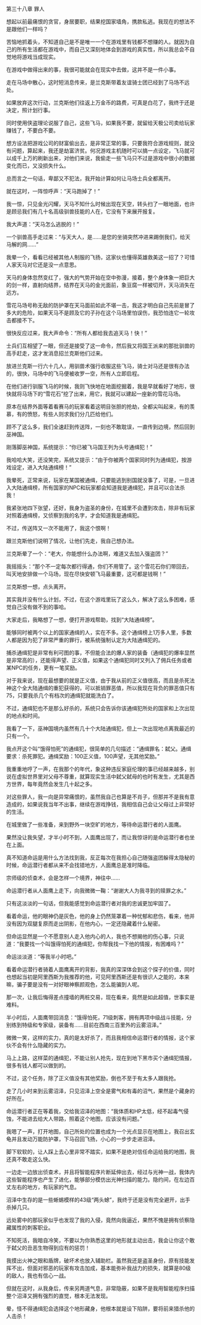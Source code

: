 第三十八章 罪人


想起以前最痛恨的贪官，身居要职，结果挖国家墙角，携款私逃。我现在的想法不是跟他们一样吗？

苦恼地抓着头，不知道自己是不是唯一一个在游戏里有钱都不想赚的人。就因为自己的所有生活都在游戏中，而自己又深刻地体会到游戏的真实性，所以我总会不自觉地将游戏当成现实。

在游戏中做得出来的事，我很可能就会在现实中去做，这并不是一件小事。

走在马场中散心，这时短消息传来，是兰克斯带着友谊骑士团已经到了马场不远处。

如果放弃这次行动，兰克斯他们往返上万金币的路费，可真是白花了，我终于还是决定，照计划行事。

同时使用侠盗理论说服了自己，这些飞马，如果我不要，就留给天极公司卖给玩家赚钱了，不要白不要。

想方设法把游戏公司的财富偷出去，是非常正常的事，只要我符合游戏规则，就没有问题，算起来，我还是劫富济贫。何况游戏主机随时可以搞一点设定，飞马就可以成千上万的刷新出来，对他们来说，我偷走一些飞马只不过是游戏中很小的数据变化而已，又没损失什么。

总而言之一句话，卑鄙又不犯法，我开始计算如何让马场士兵全都离开。

就在这时，一阵惊呼声：“天马跑掉了！”

我一惊，只见金光闪耀，天马不知什么时候出现在天空，转头扫了一眼地面，也许是顾忌我们有几十名高级驯兽技能的人在，它没有下来展开报复。

我大声道：“天马怎么逃脱的！”

一个驯兽高手走过来：“与天大人，是……是您的坐骑突然冲进来踢倒我们，给天马解的网……”

我晕一个，看看已经被其他人制服的飞扬，这家伙也懂得英雄救美这一招了？可惜人家天马对它还是没一点意思。

天马的身体忽然变红了，强大的气势开始在空中弥漫，接着，整个身体象一把巨大的剑一样，直射向结界，结界在天马的金光面前，象豆腐一样被切开，天马消失在远方。

雪花马场号称无敌的防护罩在天马面前如此不堪一击，我这才明白自己先前是冒了多大的危险，如果天马不是顾及它的子孙在这个马场里怕误伤，我恐怕连它一轮攻击都接不下。

很快反应过来，我大声命令：“所有人都给我去追天马！快！”

士兵们互相望了一眼，但还是接受了这一命令，然后我又将国王派来的那批驯兽的高手赶走，这才发消息招兰克斯他们过来。

放进兰克斯一行六十几人，用驯兽术强行收服这些飞马，骑士对马还是很有办法的，很快，马场中的飞马便被收罗一空，所有人立即启程。

在他们进行驯服飞马的时候，我则飞快地在地面挖掘着，我是早就看好了地形，很快就将马场下的“雪花石”挖了出来，用它，我就可以建起一座新的雪花马场。

原本在结界外面等着看赛马的玩家看着这明目张胆的抢劫，全都尖叫起来，有的羡慕，有的愤怒，有些人则求我们分几匹给他们。

顾不了这么多，我们全速赶到传送阵，一刻也不敢耽误，一直传到边境，然后回到巫神国。

刚落脚巫神国，系统提示：“你已被飞马国王列为头号通缉犯！”

我哈哈大笑，还没笑完，系统又提示：“由于你被两个国家同时列为通缉犯，按游戏设定，进入大陆通缉榜！”

我晕死，正常来说，玩家在某国被通缉，只要能逃到别国就没事了，可是，一旦进入大陆通缉榜，所有国家的NPC和玩家都会知道我是通缉犯，并且可以合法杀我！

我紧张地四下张望，还好，我身为盗圣的身份，在城里不会遭到攻击，除非有玩家对照着通缉榜，又侦察到我的名字，才会知道我是通缉犯。

不过，传送阵又一次不能用了，我这个恨啊！

跟兰克斯他们说明了情况，让他们先走，我自己想办法。

兰克斯晕了一个：“老大，你能想什么办法啊，难道又去加入强盗团？”

我摇摇头：“那个不一定每次都行得通，你们不用管了。这个雪花石你们带回去，叫天地安排做一个马场，现在尽快安顿飞马最重要，这可都是钱啊！”

兰克斯想一想，点头离开。

其实我并没有什么计划，不过，在这个游戏里玩了这么久，解决了这么多困难，感觉自己没有做不到的事哈。

大家走后，我略想了一想，便打开游戏帮助，找到“大陆通缉榜”。

能够同时被两个以上的国家通缉的人，实在不多。这个通缉榜上1万多人里，多数人都是因为犯了非常严重的罪行，被系统强制认定为大陆通缉犯的。

捕杀通缉犯是非常有利可图的事，不但能合法的爆人家的装备（通缉犯的爆率显然是非常高的），还能得声望、正义值，如果这个通缉犯同时又列入了佣兵任务或者某NPC的任务，更有一笔奖励。

对于我来说，现在最想要的就是正义值，由于我从前的正义值很高，而且是杀死法神这个全大陆通缉的重犯获得的，可以抵销罪恶值，所以我现在背负的罪恶值只有75，只要我杀几个有档次的通缉犯就能洗白了。

不过，通缉犯也不是那么好杀的，系统只会告诉你该通缉犯所处的国家和上次出现的地点和时间。

我看了一下，巫神国境内虽然有几十个大陆通缉犯，但上一次出现地点离我最近的只有一个。

我点开这个叫“饿得怕死”的通缉犯，很简单的几句描述：“通缉罪名：弑父。通缉要求：杀死罪犯。通缉奖励：100正义值，100声望，无其他奖励。”

我重重地哼了一声，在我那个的年代，象这种违反家庭伦理的事已经越来越多，别说在虚拟世界里对父母不尊重，就算现实生活中弑父弑母的也时有发生，尤其是西方世界，每年竟然会发生几十起之多。

对这些罪人，我一向是异常痛恨的，虽然我自己也算是不肖子，但那并不是我有意造成的，如果说我当年不出事，继续在游戏挣钱，我相信自己会让父母过上非常好的生活。

在城里做了一些准备，来到野外一块空旷的地方，等待命运潜行者的人面鹰。

果然没让我失望，才半小时不到，人面鹰出现了，而让我惊讶的是命运潜行者也坐在上面。

真不知道命运是用什么方法找到我，反正每次在我担心自己随强盗团躲得太隐秘的时候，命运潜行者都从来不会找错地方，人面鹰总是准时降临。

宗师级的侦查术，会是怎样一个境界，神往中……

命运潜行者从人面鹰上走下，向我微微一鞠：“谢谢大人为我寻到的赎罪之水。”

只有这淡淡的一句话，但我能感觉到命运潜行者对我的忠诚更加牢固了。

看着命运，他的眼神仍是灰色，他的身上仍然笼罩着一种忧郁和悲伤，看来，他并没有因为双腿复原而走出阴影，在他内心，一定还隐藏着什么秘密。

但命运显然是一个不愿意别人走入他内心的人，我也不想揭他的伤心事，只说道：“我要找一个叫饿得怕死的通缉犯，你帮我找一下他的情报，有困难吗？”

命运淡淡道：“等我半小时吧。”

看着命运潜行者骑着人面鹰离开的背影，我真的深深体会到这个探子的价值，同时也想起当初是阿里西斯为我推荐的他，可见阿里西斯还是有很识人之能的，本来嘛，骗子要是没有一对好眼神察颜观色，怎么能骗到人呢。

那一次，让我后悔得差点撞墙的两桩交易，现在看来，竟然是如此超值，世事实是难料。

半小时后，人面鹰带回消息：“饿得怕死，71级刺客，拥有两项中级战斗技能，分别练到特级和专家级，装备有……目前在西南三百里外的云雾沼泽。”

微微一笑，这样的实力，真的是太好杀了，而且我相信命运潜行者的情报，这个家伙不会有什么隐藏的实力。

马上上路，这样菜的通缉犯，不能让别人抢先，现在到地下黑市买个通缉犯情报，很多有钱人都可以做到的。

不过，这个任务，除了正义值没有其他奖励，倒也不至于有太多人跟我抢。

走了几小时来到云雾沼泽，只见沼泽上空全是雾气和有毒的沼气，果然是个藏身的好所在。

命运潜行者正在等着我，交给我沼泽的地图：“我体质和HP太低，经不起毒气侵蚀，不能进去给大人带路，照着这个地图，应该没有问题。”

我嗯了一声，打开地图，自己所处的位置也成为一个光点显示在地图上，我召出玄龟并且发动万能防护罩，下马召回飞扬，小心的一步步走进沼泽。

脚下软软的，让人踩上去心里非常不踏实，如果不是绝对信任命运给我的地图，我还真不敢走这么快。

一边走一边放出侦查术，并且将智能程序片断延伸出去，经过与光神一战，我体内这些智能程序也产生了进化，能够部分模仿出光神扫描的能力。隐约间，在左边百丈左右的地方，有玩家的气息。

沼泽中生存的是一些蜥蜴模样的43级“两头蜍”，我终于还是没有完全避开，出手杀掉几只。

远处雾中的那玩家似乎也发现了我的入侵，竟然向我逼近，果然不愧是拥有侦察隐藏属性的刺客职业。

不知死活，我暗自冷笑，不要以为你熟悉这里的地形就主动出击，我会让你这个敢于弑父的丑恶生物得到应有的惩罚！

我摸出火神之眼和盾牌，破坏术也放入辅助栏。虽然我还是盗圣身份，原有技能发挥不出，但面对邪恶的玩家有攻击加成，基本能弥补我战力的损失，就算是80级的敌人，我也有信心一战。

但就在这时，从我身后，传来另两道气息，非常隐蔽，如果不是我用智能程序扫描整个沼泽又拥有强烈的直觉，根本无法发现。

晕，怪不得通缉犯会选择这个地形藏身，他根本就是设下陷阱，要将前来猎杀他的人击杀！





